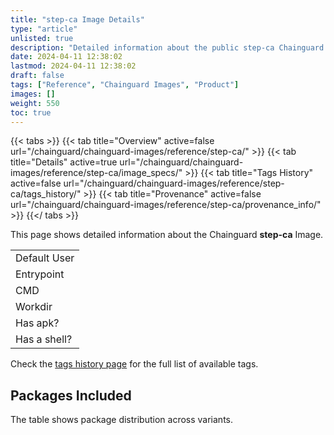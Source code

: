 ```yaml
---
title: "step-ca Image Details"
type: "article"
unlisted: true
description: "Detailed information about the public step-ca Chainguard Image."
date: 2024-04-11 12:38:02
lastmod: 2024-04-11 12:38:02
draft: false
tags: ["Reference", "Chainguard Images", "Product"]
images: []
weight: 550
toc: true
---
```


{{< tabs >}}
{{< tab title="Overview" active=false url="/chainguard/chainguard-images/reference/step-ca/" >}}
{{< tab title="Details" active=true url="/chainguard/chainguard-images/reference/step-ca/image_specs/" >}}
{{< tab title="Tags History" active=false url="/chainguard/chainguard-images/reference/step-ca/tags_history/" >}}
{{< tab title="Provenance" active=false url="/chainguard/chainguard-images/reference/step-ca/provenance_info/" >}}
{{</ tabs >}}

This page shows detailed information about the Chainguard **step-ca** Image.

|              |
|--------------|
| Default User |
| Entrypoint   |
| CMD          |
| Workdir      |
| Has apk?     |
| Has a shell? |

Check the [tags history page](/chainguard/chainguard-images/reference/step-ca/tags_history/) for the full list of available tags.

## Packages Included
The table shows package distribution across variants.

|  |
|--|

